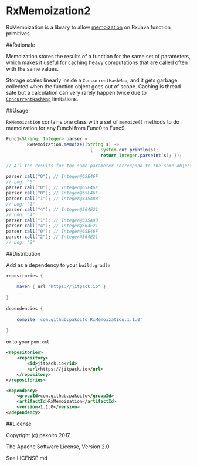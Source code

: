 # RxMemoization2

RxMemoization is a library to allow [memoization](https://en.wikipedia.org/wiki/Memoization) on RxJava function primitives.

##Rationale

Memoization stores the results of a function for the same set of parameters, which makes it useful for caching heavy computations that are called often with the same values.

Storage scales linearly inside a `ConcurrentHashMap`, and it gets garbage collected when the function object goes out of scope. Caching is thread safe but a calculation can very rarely happen twice due to [`ConcurrentHashMap`](https://docs.oracle.com/javase/7/docs/api/java/util/concurrent/ConcurrentHashMap.html) limitations. 

##Usage

`RxMemoization` contains one class with a set of `memoize()` methods to do memoization for any FuncN from Func0 to Func9.

```java
Func1<String, Integer> parser = 
        RxMemoization.memoize((String s) ->
                                {   System.out.println(s);
                                    return Integer.parseInt(s); });

// All the results for the same parameter correspond to the same object

parser.call("0"); // Integer@65E46F
// Log: "0"
parser.call("0"); // Integer@65E46F
parser.call("0"); // Integer@65E46F
parser.call("1"); // Integer@335A8B
// Log: "1"
parser.call("4"); // Integer@564E21
// Log: "4"
parser.call("1"); // Integer@335A8B
parser.call("4"); // Integer@564E21
parser.call("0"); // Integer@65E46F
parser.call("2"); // Integer@564E21
// Log: "2"
```

##Distribution

Add as a dependency to your `build.gradle`
```groovy
repositories {
    ...
    maven { url "https://jitpack.io" }
    ...
}
    
dependencies {
    ...
    compile 'com.github.pakoito:RxMemoization:1.1.0'
    ...
}
```
or to your `pom.xml`

```xml
<repositories>
    <repository>
        <id>jitpack.io</id>
        <url>https://jitpack.io</url>
    </repository>
</repositories>

<dependency>
    <groupId>com.github.pakoito</groupId>
    <artifactId>RxMemoization</artifactId>
    <version>1.1.0</version>
</dependency>
```

##License

Copyright (c) pakoito 2017

The Apache Software License, Version 2.0

See LICENSE.md
